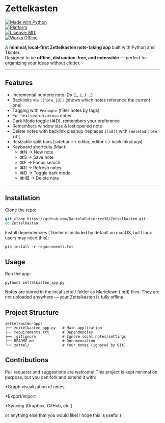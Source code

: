 # Zettelkasten

[![Made with Python](https://img.shields.io/badge/Made%20with-Python-3776AB?logo=python&logoColor=white)](https://www.python.org/)  
[![Platform](https://img.shields.io/badge/Platform-macOS%20%7C%20Linux%20%7C%20Windows-lightgrey)](#)  
[![License: MIT](https://img.shields.io/badge/License-MIT-green.svg)](LICENSE)  
[![Works Offline](https://img.shields.io/badge/Works-Offline-blue)](#)  

A **minimal, local-first Zettelkasten note-taking app** built with Python and Tkinter.  
Designed to be **offline, distraction-free, and extensible** — perfect for organizing your ideas without clutter.  

---

## Features  
- Incremental numeric note IDs (`1`, `2`, `3` …)  
- Backlinks via `[[note_id]]` (shows which notes reference the current one)  
- Tagging with `#example` (filter notes by tags)  
- Full-text search across notes  
- Dark Mode toggle (⌘D), remembers your preference  
- Remembers window size & last opened note  
- Delete notes with backlink cleanup (replaces `[[id]]` with `(deleted note id)`)  
- Resizable split bars (sidebar ↔ editor, editor ↔ backlinks/tags)  
- Keyboard shortcuts (Mac):  
  - ⌘N → New note  
  - ⌘S → Save note  
  - ⌘F → Focus search  
  - ⌘R → Refresh notes  
  - ⌘D → Toggle dark mode  
  - ⌘⌫ → Delete note  

---

## Installation  

Clone the repo:  

```bash
git clone https://github.com/DanielaGutierrez38/Zettelkasten.git
cd Zettelkasten
```

Install dependencies (Tkinter is included by default on macOS, but Linux users may need this):

```
pip install -r requirements.txt
```

## Usage

Run the app:

```
python3 zettelkasten_app.py
```

Notes are stored in the local zettel/ folder as Markdown (.md) files.
They are not uploaded anywhere — your Zettelkasten is fully offline.

## Project Structure

```
zettelkasten-app/
├── zettelkasten_app.py   # Main application
├── requirements.txt      # Dependencies
├── .gitignore            # Ignore local notes/settings
├── README.md             # Documentation
└── zettel/               # Your notes (ignored by Git)
```

## Contributions

Pull requests and suggestions are welcome!
This project is kept minimal on purpose, but you can fork and extend it with:

*Graph visualization of notes

*Export/import

*Syncing (Dropbox, GitHub, etc.)

or anything else that you would like! I hope this is useful:)


